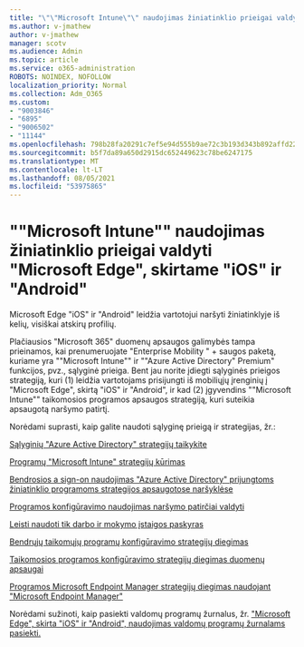 ```yaml
---
title: "\"\"Microsoft Intune\"\" naudojimas žiniatinklio prieigai valdyti \"Microsoft Edge\", skirtame \"iOS\" ir \"Android\""
ms.author: v-jmathew
author: v-jmathew
manager: scotv
ms.audience: Admin
ms.topic: article
ms.service: o365-administration
ROBOTS: NOINDEX, NOFOLLOW
localization_priority: Normal
ms.collection: Adm_O365
ms.custom:
- "9003846"
- "6895"
- "9006502"
- "11144"
ms.openlocfilehash: 798b28fa20291c7ef5e94d555b9ae72c3b193d343b892affd22b6a23e780d523
ms.sourcegitcommit: b5f7da89a650d2915dc652449623c78be6247175
ms.translationtype: MT
ms.contentlocale: lt-LT
ms.lasthandoff: 08/05/2021
ms.locfileid: "53975865"
---
```

# <a name="use-microsoft-intune-to-manage-web-access-in-microsoft-edge-for-ios-and-android"></a>""Microsoft Intune"" naudojimas žiniatinklio prieigai valdyti "Microsoft Edge", skirtame "iOS" ir "Android"

Microsoft Edge "iOS" ir "Android" leidžia vartotojui naršyti žiniatinklyje iš kelių, visiškai atskirų profilių.

Plačiausios "Microsoft 365" duomenų apsaugos galimybės tampa prieinamos, kai prenumeruojate "Enterprise Mobility " + saugos paketą, kuriame yra ""Microsoft Intune"" ir ""Azure Active Directory" Premium" funkcijos, pvz., sąlyginė prieiga. Bent jau norite įdiegti sąlyginės prieigos strategiją, kuri (1) leidžia vartotojams prisijungti iš mobiliųjų įrenginių į "Microsoft Edge", skirtą "iOS" ir "Android", ir kad (2) įgyvendins ""Microsoft Intune"" taikomosios programos apsaugos strategiją, kuri suteikia apsaugotą naršymo patirtį.

Norėdami suprasti, kaip galite naudoti sąlyginę prieigą ir strategijas, žr.:

[Sąlyginių "Azure Active Directory" strategijų taikykite](https://go.microsoft.com/fwlink/?linkid=2132481)

[Programų "Microsoft Intune" strategijų kūrimas](https://go.microsoft.com/fwlink/?linkid=2132651)

[Bendrosios a sign-on naudojimas "Azure Active Directory" prijungtoms žiniatinklio programoms strategijos apsaugotose naršyklėse](https://go.microsoft.com/fwlink/?linkid=2132482)

[Programos konfigūravimo naudojimas naršymo patirčiai valdyti](https://go.microsoft.com/fwlink/?linkid=2132483)

[Leisti naudoti tik darbo ir mokymo įstaigos paskyras](https://go.microsoft.com/fwlink/?linkid=2132652)

[Bendrųjų taikomųjų programų konfigūravimo strategijų diegimas](https://go.microsoft.com/fwlink/?linkid=2132653)

[Taikomosios programos konfigūravimo strategijų diegimas duomenų apsaugai](https://go.microsoft.com/fwlink/?linkid=2132654)

[Programos Microsoft Endpoint Manager strategijų diegimas naudojant "Microsoft Endpoint Manager"](https://go.microsoft.com/fwlink/?linkid=2132707)

Norėdami sužinoti, kaip pasiekti valdomų programų žurnalus, žr. ["Microsoft Edge", skirta "iOS" ir "Android", naudojimas valdomų programų žurnalams pasiekti.](https://go.microsoft.com/fwlink/?linkid=2132578)
